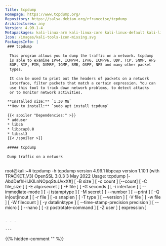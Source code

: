 ```yaml
---
Title: tcpdump
Homepage: https://www.tcpdump.org/
Repository: https://salsa.debian.org/rfrancoise/tcpdump
Architectures: any
Version: 4.99.1-4
Metapackages: kali-linux-arm kali-linux-core kali-linux-default kali-linux-everything kali-linux-headless kali-linux-large kali-linux-nethunter kali-tools-forensics kali-tools-information-gathering kali-tools-sniffing-spoofing 
Icon: /images/kali-tools-icon-missing.svg
PackagesInfo: |
 ### tcpdump
 
  This program allows you to dump the traffic on a network. tcpdump
  is able to examine IPv4, ICMPv4, IPv6, ICMPv6, UDP, TCP, SNMP, AFS
  BGP, RIP, PIM, DVMRP, IGMP, SMB, OSPF, NFS and many other packet
  types.
   
  It can be used to print out the headers of packets on a network
  interface, filter packets that match a certain expression. You can
  use this tool to track down network problems, to detect attacks
  or to monitor network activities.
 
 **Installed size:** `1.30 MB`  
 **How to install:** `sudo apt install tcpdump`  
 
 {{< spoiler "Dependencies:" >}}
 * adduser
 * libc6 
 * libpcap0.8 
 * libssl3 
 {{< /spoiler >}}
 
 ##### tcpdump
 
 Dump traffic on a network
 
 ```
 root@kali:~# tcpdump -h
 tcpdump version 4.99.1
 libpcap version 1.10.1 (with TPACKET_V3)
 OpenSSL 3.0.3 3 May 2022
 Usage: tcpdump [-AbdDefhHIJKlLnNOpqStuUvxX#] [ -B size ] [ -c count ] [--count]
 		[ -C file_size ] [ -E algo:secret ] [ -F file ] [ -G seconds ]
 		[ -i interface ] [ --immediate-mode ] [ -j tstamptype ]
 		[ -M secret ] [ --number ] [ --print ] [ -Q in|out|inout ]
 		[ -r file ] [ -s snaplen ] [ -T type ] [ --version ]
 		[ -V file ] [ -w file ] [ -W filecount ] [ -y datalinktype ]
 		[ --time-stamp-precision precision ] [ --micro ] [ --nano ]
 		[ -z postrotate-command ] [ -Z user ] [ expression ]
 ```
 
 - - -
 
---
```

{{% hidden-comment "<!--Do not edit anything above this line-->" %}}
